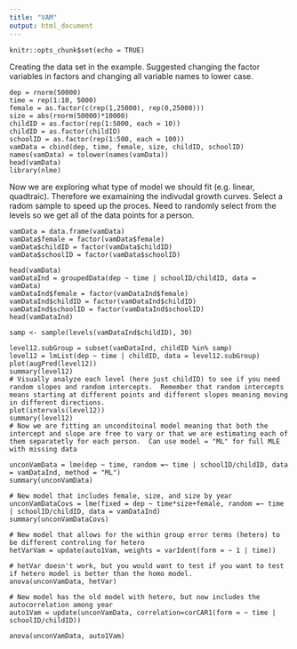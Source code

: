 ```yaml
---
title: "VAM"
output: html_document
---
```


```{r setup, include=FALSE}
knitr::opts_chunk$set(echo = TRUE)
```
Creating the data set in the example.  Suggested changing the factor variables in factors and changing all variable names to lower case.
```{r}
dep = rnorm(50000)
time = rep(1:10, 5000)
female = as.factor(c(rep(1,25000), rep(0,25000)))
size = abs(rnorm(50000)*10000)
childID = as.factor(rep(1:5000, each = 10))
childID = as.factor(childID)
schoolID = as.factor(rep(1:500, each = 100))
vamData = cbind(dep, time, female, size, childID, schoolID)
names(vamData) = tolower(names(vamData))
head(vamData)
library(nlme)
```
Now we are exploring what type of model we should fit (e.g. linear, quadtraic).  Therefore we examaining the indivudal growth curves.  Select a radom sample to speed up the proces.  Need to randomly select from the levels so we get all of the data points for a person.
```{r}
vamData = data.frame(vamData)
vamData$female = factor(vamData$female)
vamData$childID = factor(vamData$childID)
vamData$schoolID = factor(vamData$schoolID)

head(vamData)
vamDataInd = groupedData(dep ~ time | schoolID/childID, data = vamData)
vamDataInd$female = factor(vamDataInd$female)
vamDataInd$childID = factor(vamDataInd$childID)
vamDataInd$schoolID = factor(vamDataInd$schoolID)
head(vamDataInd)

samp <- sample(levels(vamDataInd$childID), 30)

level12.subGroup = subset(vamDataInd, childID %in% samp)
level12 = lmList(dep ~ time | childID, data = level12.subGroup)
plot(augPred(level12))
summary(level12)
# Visually analyze each level (here just childID) to see if you need random slopes and random intercepts.  Remember that random intercepts means starting at different points and different slopes meaning moving in different directions. 
plot(intervals(level12))
summary(level12)
# Now we are fitting an unconditoinal model meaning that both the intercept and slope are free to vary or that we are estimating each of them separatetly for each person.  Can use model = "ML" for full MLE with missing data

unconVamData = lme(dep ~ time, random =~ time | schoolID/childID, data = vamDataInd, method = "ML")
summary(unconVamData)

# New model that includes female, size, and size by year
unconVamDataCovs = lme(fixed = dep ~ time*size+female, random =~ time | schoolID/childID, data = vamDataInd)
summary(unconVamDataCovs)

# New model that allows for the within group error terms (hetero) to be different controling for hetero
hetVarVam = update(auto1Vam, weights = varIdent(form = ~ 1 | time))

# hetVar doesn't work, but you would want to test if you want to test if hetero model is better than the homo model. 
anova(unconVamData, hetVar)

# New model has the old model with hetero, but now includes the autocorrelation among year
auto1Vam = update(unconVamData, correlation=corCAR1(form = ~ time | schoolID/childID))

anova(unconVamData, auto1Vam)

```



